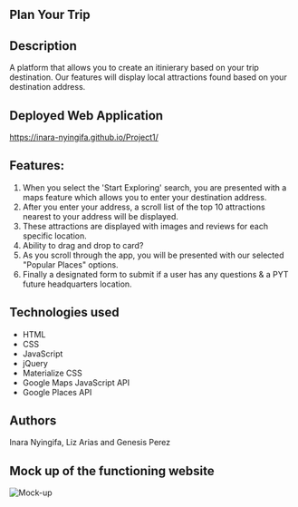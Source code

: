 ## Plan Your Trip

## Description

A platform that allows you to create an itinierary based on your trip destination. Our features will display local attractions found based on your destination address. 

## Deployed Web Application 

https://inara-nyingifa.github.io/Project1/

## Features:
1. When you select the 'Start Exploring' search, you are presented with a maps feature which allows you to enter your destination address. 
2. After you enter your address, a scroll list of the top 10 attractions nearest to your address will be displayed. 
3. These attractions are displayed with images and reviews for each specific location. 
4. Ability to drag and drop to card?
5. As you scroll through the app, you will be presented with our selected "Popular Places" options. 
6. Finally a designated form to submit if a user has any questions & a PYT future headquarters location. 

## Technologies used
 * HTML
 * CSS 
 * JavaScript
 * jQuery
 * Materialize CSS
 * Google Maps JavaScript API
 * Google Places API

 ## Authors
Inara Nyingifa, Liz Arias and Genesis Perez 

## Mock up of the functioning website
![Mock-up]()
 